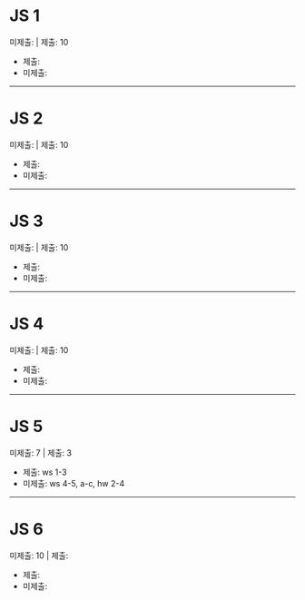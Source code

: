 # JS 1
미제출:  | 제출: 10
- 제출: 
- 미제출: 

---
# JS 2
미제출:  | 제출: 10
- 제출: 
- 미제출: 

---
# JS 3
미제출:  | 제출: 10
- 제출: 
- 미제출: 

---
# JS 4
미제출:  | 제출: 10
- 제출: 
- 미제출: 

---
# JS 5
미제출: 7 | 제출: 3
- 제출: ws 1-3
- 미제출: ws 4-5, a-c, hw 2-4

---
# JS 6
미제출: 10 | 제출: 
- 제출: 
- 미제출: 

